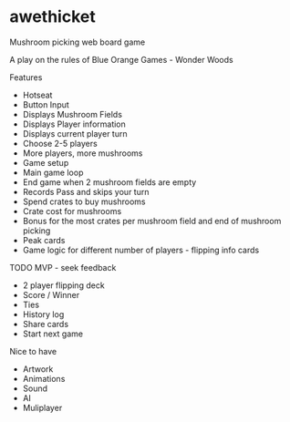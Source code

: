 # awethicket
Mushroom picking web board game

A play on the rules of Blue Orange Games - Wonder Woods

Features
- Hotseat
- Button Input
- Displays Mushroom Fields
- Displays Player information
- Displays current player turn
- Choose 2-5 players
- More players, more mushrooms
- Game setup
- Main game loop
- End game when 2 mushroom fields are empty
- Records Pass and skips your turn
- Spend crates to buy mushrooms
- Crate cost for mushrooms
- Bonus for the most crates per mushroom field and end of mushroom picking
- Peak cards
- Game logic for different number of players - flipping info cards

TODO MVP - seek feedback
- 2 player flipping deck
- Score / Winner
- Ties
- History log
- Share cards
- Start next game

Nice to have
- Artwork
- Animations
- Sound
- AI
- Muliplayer

